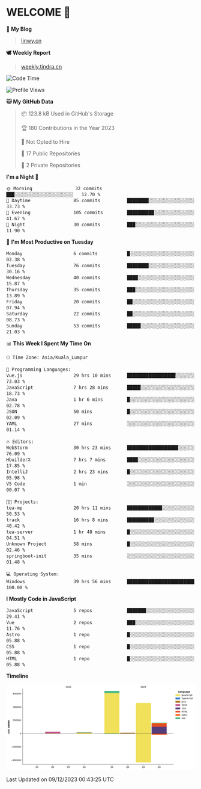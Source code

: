 # WELCOME 👋

**🐶 My Blog**
> [linwy.cn](linwy.cn)

**🕊️ Weekly Report**
> [weekly.tindra.cn](weekly.tindra.cn)
<!--START_SECTION:waka-->
![Code Time](http://img.shields.io/badge/Code%20Time-668%20hrs%2038%20mins-blue)

![Profile Views](http://img.shields.io/badge/Profile%20Views-0-blue)

**🐱 My GitHub Data** 

> 📦 123.8 kB Used in GitHub's Storage 
 > 
> 🏆 180 Contributions in the Year 2023
 > 
> 🚫 Not Opted to Hire
 > 
> 📜 17 Public Repositories 
 > 
> 🔑 2 Private Repositories 
 > 
**I'm a Night 🦉** 

```text
🌞 Morning                32 commits          ███░░░░░░░░░░░░░░░░░░░░░░   12.70 % 
🌆 Daytime                85 commits          ████████░░░░░░░░░░░░░░░░░   33.73 % 
🌃 Evening                105 commits         ██████████░░░░░░░░░░░░░░░   41.67 % 
🌙 Night                  30 commits          ███░░░░░░░░░░░░░░░░░░░░░░   11.90 % 
```
📅 **I'm Most Productive on Tuesday** 

```text
Monday                   6 commits           █░░░░░░░░░░░░░░░░░░░░░░░░   02.38 % 
Tuesday                  76 commits          ████████░░░░░░░░░░░░░░░░░   30.16 % 
Wednesday                40 commits          ████░░░░░░░░░░░░░░░░░░░░░   15.87 % 
Thursday                 35 commits          ███░░░░░░░░░░░░░░░░░░░░░░   13.89 % 
Friday                   20 commits          ██░░░░░░░░░░░░░░░░░░░░░░░   07.94 % 
Saturday                 22 commits          ██░░░░░░░░░░░░░░░░░░░░░░░   08.73 % 
Sunday                   53 commits          █████░░░░░░░░░░░░░░░░░░░░   21.03 % 
```


📊 **This Week I Spent My Time On** 

```text
🕑︎ Time Zone: Asia/Kuala_Lumpur

💬 Programming Languages: 
Vue.js                   29 hrs 10 mins      ██████████████████░░░░░░░   73.03 % 
JavaScript               7 hrs 28 mins       █████░░░░░░░░░░░░░░░░░░░░   18.73 % 
Java                     1 hr 6 mins         █░░░░░░░░░░░░░░░░░░░░░░░░   02.78 % 
JSON                     50 mins             █░░░░░░░░░░░░░░░░░░░░░░░░   02.09 % 
YAML                     27 mins             ░░░░░░░░░░░░░░░░░░░░░░░░░   01.14 % 

🔥 Editors: 
WebStorm                 30 hrs 23 mins      ███████████████████░░░░░░   76.09 % 
HbuilderX                7 hrs 7 mins        ████░░░░░░░░░░░░░░░░░░░░░   17.85 % 
IntelliJ                 2 hrs 23 mins       █░░░░░░░░░░░░░░░░░░░░░░░░   05.98 % 
VS Code                  1 min               ░░░░░░░░░░░░░░░░░░░░░░░░░   00.07 % 

🐱‍💻 Projects: 
tea-mp                   20 hrs 11 mins      █████████████░░░░░░░░░░░░   50.53 % 
track                    16 hrs 8 mins       ██████████░░░░░░░░░░░░░░░   40.42 % 
tea-server               1 hr 48 mins        █░░░░░░░░░░░░░░░░░░░░░░░░   04.51 % 
Unknown Project          58 mins             █░░░░░░░░░░░░░░░░░░░░░░░░   02.46 % 
springboot-init          35 mins             ░░░░░░░░░░░░░░░░░░░░░░░░░   01.48 % 

💻 Operating System: 
Windows                  39 hrs 56 mins      █████████████████████████   100.00 % 
```

**I Mostly Code in JavaScript** 

```text
JavaScript               5 repos             ███████░░░░░░░░░░░░░░░░░░   29.41 % 
Vue                      2 repos             ███░░░░░░░░░░░░░░░░░░░░░░   11.76 % 
Astro                    1 repo              █░░░░░░░░░░░░░░░░░░░░░░░░   05.88 % 
CSS                      1 repo              █░░░░░░░░░░░░░░░░░░░░░░░░   05.88 % 
HTML                     1 repo              █░░░░░░░░░░░░░░░░░░░░░░░░   05.88 % 
```



**Timeline**

![Lines of Code chart](https://raw.githubusercontent.com/rieraa/rieraa/main/assets/bar_graph.png)


 Last Updated on 09/12/2023 00:43:25 UTC
<!--END_SECTION:waka-->
